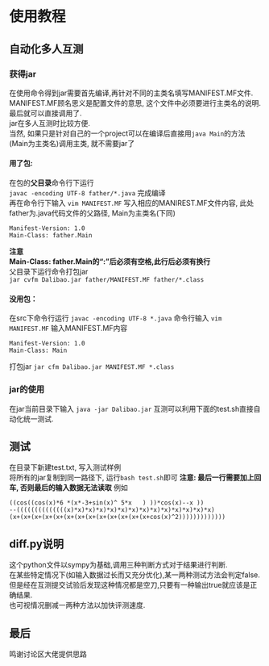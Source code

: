 # 使用教程
## 自动化多人互测
### 获得jar
在使用命令得到jar需要首先编译,再针对不同的主类名填写MANIFEST.MF文件.<br>
MANIFEST.MF顾名思义是配置文件的意思, 这个文件中必须要进行主类名的说明.<br>
最后就可以直接调用了.<br>
jar在多人互测时比较方便.<br>
当然, 如果只是针对自己的一个project可以在编译后直接用`java Main`的方法(Main为主类名)调用主类, 就不需要jar了
#### 用了包:
在包的**父目录**命令行下运行<br>
`javac -encoding UTF-8 father/*.java`
完成编译<br>
再在命令行下输入
`vim MANIFEST.MF`
写入相应的MANIREST.MF文件内容, 此处father为.java代码文件的父路径, Main为主类名(下同)
```
Manifest-Version: 1.0
Main-Class: father.Main

```
**注意**<br>
**Main-Class: father.Main的“:”后必须有空格,此行后必须有换行**<br>
父目录下运行命令打包jar<br>
`jar cvfm Dalibao.jar father/MANIFEST.MF father/*.class`
#### 没用包：
在src下命令行运行
`javac -encoding UTF-8 *.java`
命令行输入
`vim MANIFEST.MF`
输入MANIFEST.MF内容
```
Manifest-Version: 1.0
Main-Class: Main

```
打包jar
`jar cfm Dalibao.jar MANIFEST.MF *.class`
### jar的使用
在jar当前目录下输入
`java -jar Dalibao.jar`
互测可以利用下面的test.sh直接自动化统一测试.
## 测试
在目录下新建test.txt, 写入测试样例<br>
将所有的jar复制到同一路径下, 运行`bash test.sh`即可
**注意: 最后一行需要加上回车, 否则最后的输入数据无法读取**
例如
```
((cos((cos(x)*6	*(x*-3+sin(x)^ 5*x	 ) ))*cos(x)--x	)) 
--((((((((((((((x)*x)*x)*x)*x)*x)*x)*x)*x)*x)*x)*x)*x)*x)
(x+(x+(x+(x+(x+(x+(x+(x+(x+(x+(x+(x+(x+cos(x)^2)))))))))))))

```
## diff.py说明
这个python文件以sympy为基础,调用三种判断方式对于结果进行判断.<br>
在某些特定情况下(如输入数据过长而又充分优化),某一两种测试方法会判定false.<br>
但是经在互测提交试验后发现这种情况都是空刀,只要有一种输出true就应该是正确结果.<br>
也可视情况删减一两种方法以加快评测速度.
## 最后
鸣谢讨论区大佬提供思路
